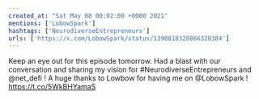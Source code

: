 ```yaml
---
created_at: "Sat May 08 00:02:00 +0000 2021"
mentions: ['LobowSpark']
hashtags: ['NeurodiverseEntrepreneurs']
urls: ['https://x.com/LobowSpark/status/1390818320866320384']
---
```


Keep an eye out for this episode tomorrow. Had a blast with our conversation and sharing my vision for #NeurodiverseEntrepreneurs and @net_defi ! A huge thanks to Lowbow for having me on @LobowSpark ! https://t.co/5WkBHYamaS
